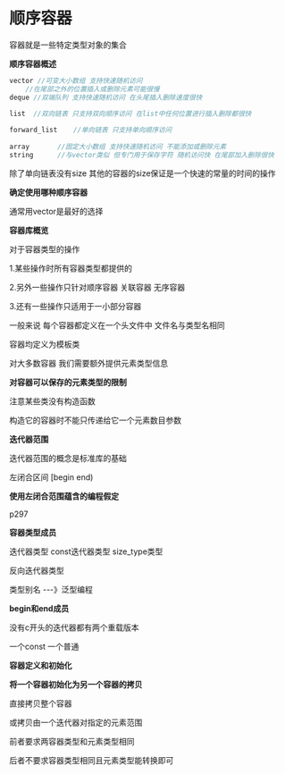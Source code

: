 # 顺序容器

容器就是一些特定类型对象的集合

**顺序容器概述**

~~~c++
vector //可变大小数组 支持快速随机访问
    //在尾部之外的位置插入或删除元素可能很慢
deque //双端队列 支持快速随机访问 在头尾插入删除速度很快

list  //双向链表 只支持双向顺序访问 在list中任何位置进行插入删除都很快
    
forward_list	//单向链表 只支持单向顺序访问
    
array 		//固定大小数组 支持快速随机访问 不能添加或删除元素
string		//与vector类似 但专门用于保存字符 随机访问快 在尾部加入删除很快
~~~

除了单向链表没有size 其他的容器的size保证是一个快速的常量的时间的操作

**确定使用哪种顺序容器**

通常用vector是最好的选择

**容器库概览**

对于容器类型的操作

1.某些操作时所有容器类型都提供的

2.另外一些操作只针对顺序容器 关联容器 无序容器

3.还有一些操作只适用于一小部分容器

一般来说 每个容器都定义在一个头文件中 文件名与类型名相同

容器均定义为模板类

对大多数容器 我们需要额外提供元素类型信息

**对容器可以保存的元素类型的限制**

注意某些类没有构造函数

构造它的容器时不能只传递给它一个元素数目参数

**迭代器范围**

迭代器范围的概念是标准库的基础

左闭合区间 [begin end)

**使用左闭合范围蕴含的编程假定**

p297

**容器类型成员**

迭代器类型 const迭代器类型 size_type类型

反向迭代器类型

类型别名 ---》泛型编程

**begin和end成员**

没有c开头的迭代器都有两个重载版本

一个const 一个普通

**容器定义和初始化**

**将一个容器初始化为另一个容器的拷贝**

直接拷贝整个容器

或拷贝由一个迭代器对指定的元素范围

前者要求两容器类型和元素类型相同

后者不要求容器类型相同且元素类型能转换即可

